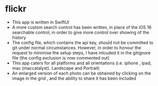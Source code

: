 # flickr


- This app is written in SwiftUI
- A more custom search control has been written, in place of the iOS 16 searchable control, in order to give more control over showing of the history
- The config file, which contains the api key, should not be committed to git under normal circumstances. However, in order to honour the request to minimise the setup steps, I have inlcuded it in the gitignore file (the config exclusion is now commented out)
- This app caters for all platforms and all orientations (i.e. iphone , ipad, mac (maccatalyst). Landscape and Portrait)
- An enlarged version of each photo can be obtained by clicking on the image in the grid , and the ability to share it has been included
